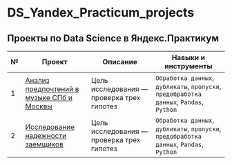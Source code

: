 # DS_Yandex_Practicum_projects
## Проекты по Data Science в Яндекс.Практикум
| №  | Проект | Описание | Навыки и инструменты |
|----|--------|----------|----------------------|
| 1  | [Анализ предпочтений в музыке СПб и Москвы](https://github.com/VitalyGy/DS_Yandex_Practicum_projects/tree/main/Yandex_music) | Цель исследования — проверка трех гипотез | `Обработка данных`, `дубликаты`, `пропуски`, `предобработка данных`, `Pandas`, `Python` |
| 2  | [Исследование надежности заемщиков](https://github.com/VitalyGy/DS_Yandex_Practicum_projects/tree/main/deptor) | Цель исследования — проверка трех гипотез | `Обработка данных`, `дубликаты`, `пропуски`, `предобработка данных`, `Pandas`, `Python` |

